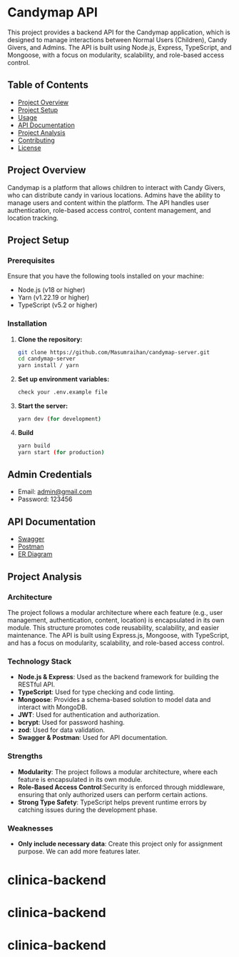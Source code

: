 # Candymap API

This project provides a backend API for the Candymap application, which is designed to manage interactions between Normal Users (Children), Candy Givers, and Admins. The API is built using Node.js, Express, TypeScript, and Mongoose, with a focus on modularity, scalability, and role-based access control.

## Table of Contents

- [Project Overview](#project-overview)
- [Project Setup](#project-setup)
- [Usage](#usage)
- [API Documentation](#api-documentation)
- [Project Analysis](#project-analysis)
- [Contributing](#contributing)
- [License](#license)

## Project Overview

Candymap is a platform that allows children to interact with Candy Givers, who can distribute candy in various locations. Admins have the ability to manage users and content within the platform. The API handles user authentication, role-based access control, content management, and location tracking.

## Project Setup

### Prerequisites

Ensure that you have the following tools installed on your machine:

- Node.js (v18 or higher)
- Yarn (v1.22.19 or higher)
- TypeScript (v5.2 or higher)

### Installation

1. **Clone the repository:**

   ```bash
   git clone https://github.com/Masumraihan/candymap-server.git
   cd candymap-server
   yarn install / yarn
   ```

2. **Set up environment variables:**

   ```bash
   check your .env.example file
   ```

3. **Start the server:**

   ```bash
   yarn dev (for development)
   ```

4. **Build**

   ```bash
   yarn build
   yarn start (for production)
   ```

## Admin Credentials

- Email: admin@gmail.com
- Password: 123456

## API Documentation

- [Swagger](https://app.swaggerhub.com/apis/MDABIDMAHMUDJISAN_1/candymap/1.0.0)
- [Postman](https://documenter.getpostman.com/view/24929762/2sAXjF9Eqc)
- [ER Diagram](https://drive.google.com/file/d/1fqEvRfN0bhRBl_j3Y0ZILgQTXgN-ouzh/view?usp=sharing)

## Project Analysis

### Architecture

The project follows a modular architecture where each feature (e.g., user management, authentication, content, location) is encapsulated in its own module. This structure promotes code reusability, scalability, and easier maintenance. The API is built using Express.js, Mongoose, with TypeScript, and has a focus on modularity, scalability, and role-based access control.

### Technology Stack

- **Node.js & Express**: Used as the backend framework for building the RESTful API.
- **TypeScript**: Used for type checking and code linting.
- **Mongoose**: Provides a schema-based solution to model data and interact with MongoDB.
- **JWT**: Used for authentication and authorization.
- **bcrypt**: Used for password hashing.
- **zod**: Used for data validation.
- **Swagger & Postman**: Used for API documentation.

### Strengths

- **Modularity**: The project follows a modular architecture, where each feature is encapsulated in its own module.
- **Role-Based Access Control**:Security is enforced through middleware, ensuring that only authorized users can perform certain actions.
- **Strong Type Safety**: TypeScript helps prevent runtime errors by catching issues during the development phase.

### Weaknesses

- **Only include necessary data**: Create this project only for assignment purpose. We can add more features later.
# clinica-backend
# clinica-backend
# clinica-backend
